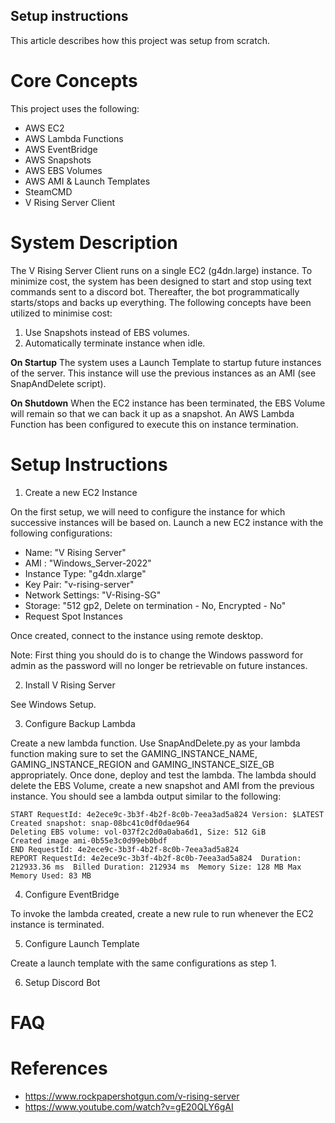 ## Setup instructions

This article describes how this project was setup from scratch.

# Core Concepts

This project uses the following:

-   AWS EC2
-   AWS Lambda Functions
-   AWS EventBridge
-   AWS Snapshots
-   AWS EBS Volumes
-   AWS AMI & Launch Templates
-   SteamCMD
-   V Rising Server Client

# System Description

The V Rising Server Client runs on a single EC2 (g4dn.large) instance. To minimize cost, the system has been designed to start and stop using text commands sent to a discord bot. Thereafter, the bot programmatically starts/stops and backs up everything. The following concepts have been utilized to minimise cost:

1. Use Snapshots instead of EBS volumes.
2. Automatically terminate instance when idle.

**On Startup**
The system uses a Launch Template to startup future instances of the server. This instance will use the previous instances as an AMI (see SnapAndDelete script).

**On Shutdown**
When the EC2 instance has been terminated, the EBS Volume will remain so that we can back it up as a snapshot. An AWS Lambda Function has been configured to execute this on instance termination.

# Setup Instructions

1. Create a new EC2 Instance

On the first setup, we will need to configure the instance for which successive instances will be based on.
Launch a new EC2 instance with the following configurations:

-   Name: "V Rising Server"
-   AMI : "Windows_Server-2022"
-   Instance Type: "g4dn.xlarge"
-   Key Pair: "v-rising-server"
-   Network Settings: "V-Rising-SG"
-   Storage: "512 gp2, Delete on termination - No, Encrypted - No"
-   Request Spot Instances

Once created, connect to the instance using remote desktop.

Note: First thing you should do is to change the Windows password for admin as the password will no longer be retrievable on future instances.

2. Install V Rising Server

See Windows Setup.

3. Configure Backup Lambda

Create a new lambda function. Use SnapAndDelete.py as your lambda function making sure to set the GAMING_INSTANCE_NAME, GAMING_INSTANCE_REGION and GAMING_INSTANCE_SIZE_GB appropriately. Once done, deploy and test the lambda. The lambda should delete the EBS Volume, create a new snapshot and AMI from the previous instance. You should see a lambda output similar to the following:

```
START RequestId: 4e2ece9c-3b3f-4b2f-8c0b-7eea3ad5a824 Version: $LATEST
Created snapshot: snap-08bc41c0df0dae964
Deleting EBS volume: vol-037f2c2d0a0aba6d1, Size: 512 GiB
Created image ami-0b55e3c0d99eb0bdf
END RequestId: 4e2ece9c-3b3f-4b2f-8c0b-7eea3ad5a824
REPORT RequestId: 4e2ece9c-3b3f-4b2f-8c0b-7eea3ad5a824	Duration: 212933.36 ms	Billed Duration: 212934 ms	Memory Size: 128 MB	Max Memory Used: 83 MB
```

4. Configure EventBridge

To invoke the lambda created, create a new rule to run whenever the EC2 instance is terminated.

5. Configure Launch Template

Create a launch template with the same configurations as step 1.

6. Setup Discord Bot

# FAQ

# References

-   https://www.rockpapershotgun.com/v-rising-server
-   https://www.youtube.com/watch?v=gE20QLY6gAI
